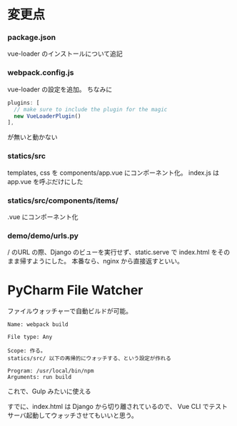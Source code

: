 # 変更点

### package.json
vue-loader のインストールについて追記

### webpack.config.js
vue-loader の設定を追加。
ちなみに
```javascript
plugins: [
  // make sure to include the plugin for the magic
  new VueLoaderPlugin()
],
```
が無いと動かない

### statics/src
templates, css を components/app.vue にコンポーネント化。
index.js は app.vue を呼ぶだけにした

### statics/src/components/items/
.vue にコンポーネント化

### demo/demo/urls.py
/ のURL の際、Django のビューを実行せず、static.serve で index.html をそのまま帰すようにした。
本番なら、nginx から直接返すといい。

# PyCharm File Watcher
ファイルウォッチャーで自動ビルドが可能。
```
Name: webpack build

File type: Any

Scope: 作る。
statics/src/ 以下の再帰的にウォッチする、という設定が作れる

Program: /usr/local/bin/npm
Arguments: run build
```
これで、Gulp みたいに使える

すでに、index.html は Django から切り離されているので、
Vue CLI でテストサーバ起動してウォッチさせてもいいと思う。